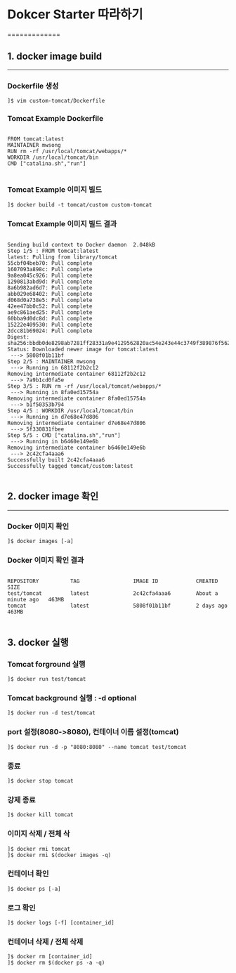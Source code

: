 # Dokcer Starter 따라하기
=============

## 1. docker image build
-------------

### Dockerfile 생성
<pre><code>]$ vim custom-tomcat/Dockerfile</code></pre>

### Tomcat Example Dockerfile
<pre>
<code>
FROM tomcat:latest 
MAINTAINER mwsong <mwsong@rockplace.co.kr> 
RUN rm -rf /usr/local/tomcat/webapps/* 
WORKDIR /usr/local/tomcat/bin 
CMD ["catalina.sh","run"]
</code>
</pre>

### Tomcat Example 이미지 빌드
<pre><code>]$ docker build -t tomcat/custom custom-tomcat</code></pre>

### Tomcat Example 이미지 빌드 결과
<pre>
<code>
Sending build context to Docker daemon  2.048kB
Step 1/5 : FROM tomcat:latest
latest: Pulling from library/tomcat
55cbf04beb70: Pull complete 
1607093a898c: Pull complete 
9a8ea045c926: Pull complete 
1290813abd9d: Pull complete 
8a6b982ad6d7: Pull complete 
abb029e68402: Pull complete 
d068d0a738e5: Pull complete 
42ee47bb0c52: Pull complete 
ae9c861aed25: Pull complete 
60bba9d0dc8d: Pull complete 
15222e409530: Pull complete 
2dcc81b69024: Pull complete 
Digest: sha256:bbdb0de8298ab7281ff28331a9e4129562820ac54e243e44c3749f389876f562
Status: Downloaded newer image for tomcat:latest
 ---> 5808f01b11bf
Step 2/5 : MAINTAINER mwsong <mwsong@rockplace.co.kr>
 ---> Running in 68112f2b2c12
Removing intermediate container 68112f2b2c12
 ---> 7a9b1cd0fa5e
Step 3/5 : RUN rm -rf /usr/local/tomcat/webapps/*
 ---> Running in 8fa0ed15754a
Removing intermediate container 8fa0ed15754a
 ---> b1f50353b794
Step 4/5 : WORKDIR /usr/local/tomcat/bin
 ---> Running in d7e68e47d806
Removing intermediate container d7e68e47d806
 ---> 5f330831fbee
Step 5/5 : CMD ["catalina.sh","run"]
 ---> Running in b6460e149e6b
Removing intermediate container b6460e149e6b
 ---> 2c42cfa4aaa6
Successfully built 2c42cfa4aaa6
Successfully tagged tomcat/custom:latest 
</code>
</pre>

## 2. docker image 확인
-------------
### Docker 이미지 확인
<pre><code>]$ docker images [-a]</code></pre>

### Docker 이미지 확인 결과
<pre>
<code>
REPOSITORY          TAG                 IMAGE ID            CREATED              SIZE
test/tomcat         latest              2c42cfa4aaa6        About a minute ago   463MB
tomcat              latest              5808f01b11bf        2 days ago           463MB
</code>
</pre>

## 3. docker 실행 

### Tomcat forground 실행
<pre><code>]$ docker run test/tomcat</code></pre>

### Tomcat background 실행 : -d optional
<pre><code>]$ docker run -d test/tomcat</code></pre>

### port 설정(8080->8080), 컨테이너 이름 설정(tomcat)
<pre><code>]$ docker run -d -p "8080:8080" --name tomcat test/tomcat</code></pre>

### 종료 
<pre><code>]$ docker stop tomcat</code></pre>

### 강제 종료 
<pre><code>]$ docker kill tomcat</code></pre>
 
### 이미지 삭제  / 전체 삭
<pre><code>]$ docker rmi tomcat
]$ docker rmi $(docker images -q)</code></pre>

### 컨테이너 확인   
<pre><code>]$ docker ps [-a]</code></pre> 

### 로그 확인 
<pre><code>]$ docker logs [-f] [container_id]</code></pre>

### 컨테이너 삭제 / 전체 삭제 
<pre><code>]$ docker rm [container_id]
]$ docker rm $(docker ps -a -q)
</code></pre>